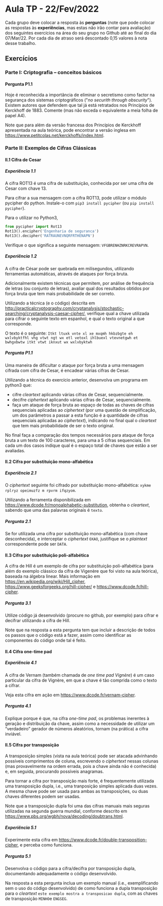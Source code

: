 # Aula TP - 22/Fev/2022

Cada grupo deve colocar a resposta às **perguntas** (note que pode colocar as respostas às **experiências**, mas estas não irão contar para avaliação) dos seguintes exercícios na área do seu grupo no Github até ao final do dia 07/Mar/22. Por cada dia de atraso será descontado 0,15 valores à nota desse trabalho.

## Exercícios

### Parte I: Criptografia – conceitos básicos

#### Pergunta P1.1

Hoje é reconhecida a importância de eliminar o secretismo como factor na segurança dos sistemas criptográficos ("_no securith through obscurity_"). Existem autores que defendem que tal já está retratados nos Princípios de Kerckhoff de 1883. Comente (mas não exceda o equivalente a meia folha de papel A4).

Note que para além da versão francesa dos Princípios de Kerckhoff apresentada na aula teórica, pode encontrar a versão inglesa em https://www.petitcolas.net/kerckhoffs/index.html.

### Parte II: Exemplos de Cifras Clássicas

#### II.1 Cifra de Cesar
##### Experiência 1.1

A cifra ROT13 é uma cifra de substituição, conhecida por ser uma cifra de Cesar com chave 13.

Para cifrar a sua mensagem com a cifra ROT13, pode utilizar o módulo pycipher do python. Instale-o com `pip3 install pycipher` (ou `pip install pycipher`).

Para o utilizar no Python3, 
```python
from pycipher import Rot13
Rot13().encipher('Engenharia de seguranca')
Rot13().decipher('RATRAUNEVNQRFRTHENAPN')
```

Verifique o que significa a seguinte mensagem: `VFGBRENHZNRKCREVRAPVN`.

##### Experiência 1.2

A cifra de César pode ser quebrada em milisegundos, utilizando ferramentas automáticas, através de ataques por força bruta.

Adicionalmente existem técnicas que permitem, por análise de frequência de letras (ou conjunto de letras), avaliar qual dos resultados obtidos por força bruta que tem mais probabilidade de ser correto.

Utilizando a técnica (e o código) descrita em http://practicalcryptography.com/cryptanalysis/stochastic-searching/cryptanalysis-caesar-cipher/, verifique qual a chave utilizada para cifrar o seguinte texto em espanhol, e qual o texto original a que corresponde.

O texto é o seguinte: `Itkt ltuxk vnte xl xe mxqmh hkbzbgte eh wxlvbyktfhl vhg vtwt ngt wx etl vetoxl ihlbuexl vtevnetgwh et bwhgxbwtw itkt vtwt iknxut wx wxlvbyktwh`

##### Pergunta P1.1

Uma maneira de dificultar o ataque por força bruta a uma mensagem cifrada com cifra de Cesar, é encadear várias cifras de Cesar.

Utilizando a técnica do exercício anterior, desenvolva um programa em python3 que:

+ cifre _cleartext_ aplicando várias cifras de Cesar, sequencialmente.
+ decifre _ciphertext_ aplicando várias cifras de Cesar, sequencialmente.
+ faça um ataque de força bruta ao espaço de todas as chaves de cifras sequenciais aplicadas ao _ciphertext_ (por uma questão de simplificação, um dos parâmetros a passar a esta função é a quantidade de cifras sequenciais aplicadas ao _ciphertext_), indicando no final qual o _cleartext_ que tem mais probabilidade de ser o texto original.

No final faça a comparação dos tempos necessários para ataque de força bruta a um texto de 100 caracteres, para uma a 5 cifras sequenciais. Em cada um dos casos indique qual é o espaço total de chaves que estão a ser avaliadas.

#### II.2 Cifra por substituição mono-alfabética

##### Experiência 2.1

O _ciphertext_ seguinte foi cifrado por substituição mono-alfabética: `xykme rplryz opeimuzfz m rpvrm ifqzyom`.

Utilizando a ferramenta disponibilizada em https://www.dcode.fr/monoalphabetic-substitution, obtenha o _cleartext_, sabendo que uma das palavras originais é `texto`.

##### Pergunta 2.1

Se for utilizada uma cifra por substituição mono-alfabética (com chave desconhecida), e interceptar o _ciphertext_ `OXAO`, justifique se o _plaintext_ correspondente pode ser `DATA`.


#### II.3 Cifra por substituição poli-alfabética

A cifra de Hill é um exemplo de cifra por substituição poli-alfabética (para além do exemplo clássico da cifra de Vigenère que foi visto na aula teórica), baseada na álgebra linear. Mais informação em https://en.wikipedia.org/wiki/Hill_cipher, https://www.geeksforgeeks.org/hill-cipher/ e https://www.dcode.fr/hill-cipher.

##### Pergunta 3.1

Utilize código já desenvolvido (procure no github, por exemplo) para cifrar e decifrar utilizando a cifra de Hill.

Note que na resposta a esta pergunta tem que incluir a descrição de todos os passos que o código está a fazer, assim como identificar as componentes do código onde tal é feito.

#### II.4 Cifra one-time pad

##### Experiência 4.1

A cifra de Vernam (também chamada de _one time pad Vignère_) é um caso particular da cifra de Vignère, em que a chave é tão comprida como o texto a cifrar.

Veja esta cifra em ação em https://www.dcode.fr/vernam-cipher.

##### Pergunta 4.1

Explique porque é que, na cifra _one-time pad_, os problemas inerentes à geração e distribuição da chave, assim como a necessidade de utilizar um “verdadeiro” gerador de números aleatórios, tornam (na prática) a cifra inviável.

#### II.5 Cifra por transposição

A transposição simples (vista na aula teórica) pode ser atacada advinhando possíveis comprimentos de coluna, escrevendo o _ciphertext_ nessas colunas (mas provavelmente na ordem errada, pois a chave ainda não é conhecida) e, em seguida, procurando possíveis anagramas.

Para tornar a cifra por transposição mais forte, é frequentemente utilizada uma transposição dupla, i.e., uma tranposição simples aplicada duas vezes. A mesma chave pode ser usada para ambas as transposições, ou duas chaves diferentes podem ser usadas.

Note que a transposição dupla foi uma das cifras manuais mais seguras utilizadas na segunda guerra mundial, conforme descrito em  https://www.pbs.org/wgbh/nova/decoding/doubtrans.html.

##### Experiência 5.1

Experimente esta cifra em https://www.dcode.fr/double-transposition-cipher, e perceba como funciona. 

##### Pergunta 5.1

Desenvolva o código para a cifra/decifra por transposição dupla, documentando adequadamente o código desenvolvido. 

Na resposta a esta pergunta inclua um exemplo manual (i.e., exemplificando sem o uso do código desenvolvido) de como funciona a dupla transposição para o _cleartext_ `este exemplo mostra a transposicao dupla`, com as chaves de transposição `MINHO`e `ENGSEG`. 


